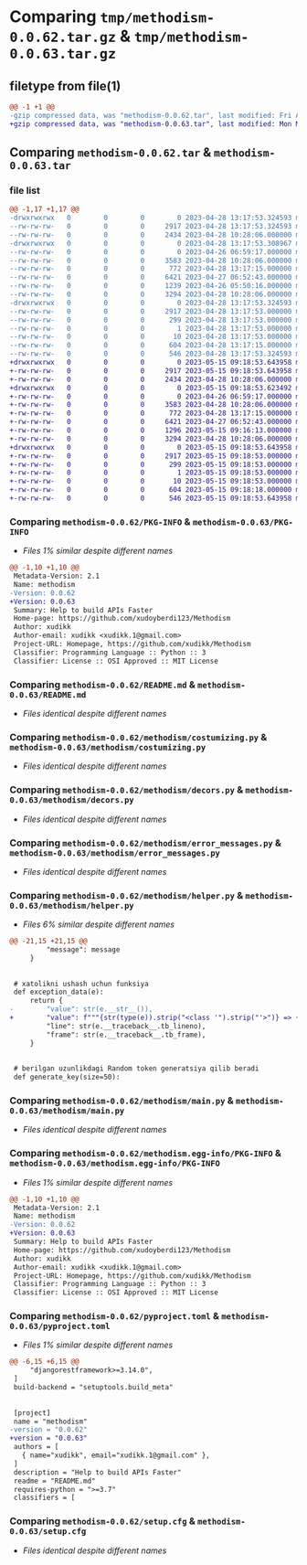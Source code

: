 # Comparing `tmp/methodism-0.0.62.tar.gz` & `tmp/methodism-0.0.63.tar.gz`

## filetype from file(1)

```diff
@@ -1 +1 @@
-gzip compressed data, was "methodism-0.0.62.tar", last modified: Fri Apr 28 13:17:53 2023, max compression
+gzip compressed data, was "methodism-0.0.63.tar", last modified: Mon May 15 09:18:53 2023, max compression
```

## Comparing `methodism-0.0.62.tar` & `methodism-0.0.63.tar`

### file list

```diff
@@ -1,17 +1,17 @@
-drwxrwxrwx   0        0        0        0 2023-04-28 13:17:53.324593 methodism-0.0.62/
--rw-rw-rw-   0        0        0     2917 2023-04-28 13:17:53.324593 methodism-0.0.62/PKG-INFO
--rw-rw-rw-   0        0        0     2434 2023-04-28 10:28:06.000000 methodism-0.0.62/README.md
-drwxrwxrwx   0        0        0        0 2023-04-28 13:17:53.308967 methodism-0.0.62/methodism/
--rw-rw-rw-   0        0        0        0 2023-04-26 06:59:17.000000 methodism-0.0.62/methodism/__init__.py
--rw-rw-rw-   0        0        0     3583 2023-04-28 10:28:06.000000 methodism-0.0.62/methodism/costumizing.py
--rw-rw-rw-   0        0        0      772 2023-04-28 13:17:15.000000 methodism-0.0.62/methodism/decors.py
--rw-rw-rw-   0        0        0     6421 2023-04-27 06:52:43.000000 methodism-0.0.62/methodism/error_messages.py
--rw-rw-rw-   0        0        0     1239 2023-04-26 05:50:16.000000 methodism-0.0.62/methodism/helper.py
--rw-rw-rw-   0        0        0     3294 2023-04-28 10:28:06.000000 methodism-0.0.62/methodism/main.py
-drwxrwxrwx   0        0        0        0 2023-04-28 13:17:53.324593 methodism-0.0.62/methodism.egg-info/
--rw-rw-rw-   0        0        0     2917 2023-04-28 13:17:53.000000 methodism-0.0.62/methodism.egg-info/PKG-INFO
--rw-rw-rw-   0        0        0      299 2023-04-28 13:17:53.000000 methodism-0.0.62/methodism.egg-info/SOURCES.txt
--rw-rw-rw-   0        0        0        1 2023-04-28 13:17:53.000000 methodism-0.0.62/methodism.egg-info/dependency_links.txt
--rw-rw-rw-   0        0        0       10 2023-04-28 13:17:53.000000 methodism-0.0.62/methodism.egg-info/top_level.txt
--rw-rw-rw-   0        0        0      604 2023-04-28 13:17:15.000000 methodism-0.0.62/pyproject.toml
--rw-rw-rw-   0        0        0      546 2023-04-28 13:17:53.324593 methodism-0.0.62/setup.cfg
+drwxrwxrwx   0        0        0        0 2023-05-15 09:18:53.643958 methodism-0.0.63/
+-rw-rw-rw-   0        0        0     2917 2023-05-15 09:18:53.643958 methodism-0.0.63/PKG-INFO
+-rw-rw-rw-   0        0        0     2434 2023-04-28 10:28:06.000000 methodism-0.0.63/README.md
+drwxrwxrwx   0        0        0        0 2023-05-15 09:18:53.623492 methodism-0.0.63/methodism/
+-rw-rw-rw-   0        0        0        0 2023-04-26 06:59:17.000000 methodism-0.0.63/methodism/__init__.py
+-rw-rw-rw-   0        0        0     3583 2023-04-28 10:28:06.000000 methodism-0.0.63/methodism/costumizing.py
+-rw-rw-rw-   0        0        0      772 2023-04-28 13:17:15.000000 methodism-0.0.63/methodism/decors.py
+-rw-rw-rw-   0        0        0     6421 2023-04-27 06:52:43.000000 methodism-0.0.63/methodism/error_messages.py
+-rw-rw-rw-   0        0        0     1296 2023-05-15 09:16:13.000000 methodism-0.0.63/methodism/helper.py
+-rw-rw-rw-   0        0        0     3294 2023-04-28 10:28:06.000000 methodism-0.0.63/methodism/main.py
+drwxrwxrwx   0        0        0        0 2023-05-15 09:18:53.643958 methodism-0.0.63/methodism.egg-info/
+-rw-rw-rw-   0        0        0     2917 2023-05-15 09:18:53.000000 methodism-0.0.63/methodism.egg-info/PKG-INFO
+-rw-rw-rw-   0        0        0      299 2023-05-15 09:18:53.000000 methodism-0.0.63/methodism.egg-info/SOURCES.txt
+-rw-rw-rw-   0        0        0        1 2023-05-15 09:18:53.000000 methodism-0.0.63/methodism.egg-info/dependency_links.txt
+-rw-rw-rw-   0        0        0       10 2023-05-15 09:18:53.000000 methodism-0.0.63/methodism.egg-info/top_level.txt
+-rw-rw-rw-   0        0        0      604 2023-05-15 09:18:18.000000 methodism-0.0.63/pyproject.toml
+-rw-rw-rw-   0        0        0      546 2023-05-15 09:18:53.643958 methodism-0.0.63/setup.cfg
```

### Comparing `methodism-0.0.62/PKG-INFO` & `methodism-0.0.63/PKG-INFO`

 * *Files 1% similar despite different names*

```diff
@@ -1,10 +1,10 @@
 Metadata-Version: 2.1
 Name: methodism
-Version: 0.0.62
+Version: 0.0.63
 Summary: Help to build APIs Faster
 Home-page: https://github.com/xudoyberdi123/Methodism
 Author: xudikk
 Author-email: xudikk <xudikk.1@gmail.com>
 Project-URL: Homepage, https://github.com/xudikk/Methodism
 Classifier: Programming Language :: Python :: 3
 Classifier: License :: OSI Approved :: MIT License
```

### Comparing `methodism-0.0.62/README.md` & `methodism-0.0.63/README.md`

 * *Files identical despite different names*

### Comparing `methodism-0.0.62/methodism/costumizing.py` & `methodism-0.0.63/methodism/costumizing.py`

 * *Files identical despite different names*

### Comparing `methodism-0.0.62/methodism/decors.py` & `methodism-0.0.63/methodism/decors.py`

 * *Files identical despite different names*

### Comparing `methodism-0.0.62/methodism/error_messages.py` & `methodism-0.0.63/methodism/error_messages.py`

 * *Files identical despite different names*

### Comparing `methodism-0.0.62/methodism/helper.py` & `methodism-0.0.63/methodism/helper.py`

 * *Files 6% similar despite different names*

```diff
@@ -21,15 +21,15 @@
         "message": message
     }
 
 
 # xatolikni ushash uchun funksiya
 def exception_data(e):
     return {
-        "value": str(e.__str__()),
+        "value": f"""{str(type(e)).strip("<class '").strip("'>")} => {str(e.__str__())}""",
         "line": str(e.__traceback__.tb_lineno),
         "frame": str(e.__traceback__.tb_frame),
     }
 
 
 # berilgan uzunlikdagi Random token generatsiya qilib beradi
 def generate_key(size=50):
```

### Comparing `methodism-0.0.62/methodism/main.py` & `methodism-0.0.63/methodism/main.py`

 * *Files identical despite different names*

### Comparing `methodism-0.0.62/methodism.egg-info/PKG-INFO` & `methodism-0.0.63/methodism.egg-info/PKG-INFO`

 * *Files 1% similar despite different names*

```diff
@@ -1,10 +1,10 @@
 Metadata-Version: 2.1
 Name: methodism
-Version: 0.0.62
+Version: 0.0.63
 Summary: Help to build APIs Faster
 Home-page: https://github.com/xudoyberdi123/Methodism
 Author: xudikk
 Author-email: xudikk <xudikk.1@gmail.com>
 Project-URL: Homepage, https://github.com/xudikk/Methodism
 Classifier: Programming Language :: Python :: 3
 Classifier: License :: OSI Approved :: MIT License
```

### Comparing `methodism-0.0.62/pyproject.toml` & `methodism-0.0.63/pyproject.toml`

 * *Files 1% similar despite different names*

```diff
@@ -6,15 +6,15 @@
     "djangorestframework>=3.14.0",
 ]
 build-backend = "setuptools.build_meta"
 
 
 [project]
 name = "methodism"
-version = "0.0.62"
+version = "0.0.63"
 authors = [
   { name="xudikk", email="xudikk.1@gmail.com" },
 ]
 description = "Help to build APIs Faster"
 readme = "README.md"
 requires-python = ">=3.7"
 classifiers = [
```

### Comparing `methodism-0.0.62/setup.cfg` & `methodism-0.0.63/setup.cfg`

 * *Files identical despite different names*

